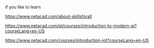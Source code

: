 if you like to learn


https://www.netacad.com/about-skillsforall


https://www.netacad.com/pt/courses/introduction-to-modern-ai?courseLang=en-US


https://www.netacad.com/courses/introduction-iot?courseLang=en-US


